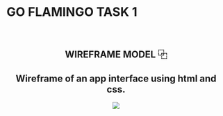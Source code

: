 # GO FLAMINGO TASK 1

<br>
<h2 align="center" >WIREFRAME MODEL ⿻</h2>
<h2 align="center">Wireframe of an app interface using html and css.</h2>

<p align="center">
  <img src="https://github.com/user-attachments/assets/b87b4961-66ab-4bd8-827c-53e6a9a16ae9">
</p>
